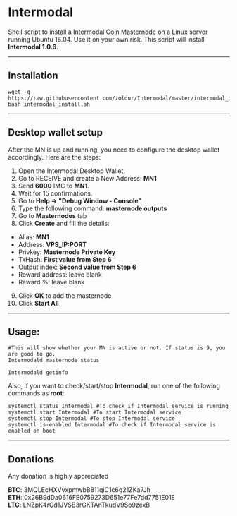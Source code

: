 # Intermodal
Shell script to install a [Intermodal Coin Masternode](http://intermodalcoin.online/) on a Linux server running Ubuntu 16.04. Use it on your own risk.
This script will install **Intermodal 1.0.6**.
***

## Installation
```
wget -q https://raw.githubusercontent.com/zoldur/Intermodal/master/intermodal_install.sh  
bash intermodal_install.sh
```
***

## Desktop wallet setup  

After the MN is up and running, you need to configure the desktop wallet accordingly. Here are the steps:  
1. Open the Intermodal Desktop Wallet.  
2. Go to RECEIVE and create a New Address: **MN1**  
3. Send **6000** IMC to **MN1**.  
4. Wait for 15 confirmations.  
5. Go to **Help -> "Debug Window - Console"**  
6. Type the following command: **masternode outputs**  
7. Go to **Masternodes** tab  
8. Click **Create** and fill the details:  
* Alias: **MN1**  
* Address: **VPS_IP:PORT**  
* Privkey: **Masternode Private Key**  
* TxHash: **First value from Step 6**  
* Output index:  **Second value from Step 6**  
* Reward address: leave blank  
* Reward %: leave blank 
9. Click **OK** to add the masternode  
10. Click **Start All**  
***

## Usage:
```
#This will show whether your MN is active or not. If status is 9, you are good to go.
Intermodald masternode status

Intermodald getinfo
```
Also, if you want to check/start/stop **Intermodal**, run one of the following commands as **root**:

```
systemctl status Intermodal #To check if Intermodal service is running  
systemctl start Intermodal #To start Intermodal service  
systemctl stop Intermodal #To stop Intermodal service  
systemctl is-enabled Intermodal #To check if Intermodal service is enabled on boot  
```  
***

## Donations

Any donation is highly appreciated  

  
**BTC**: 3MQLEcHXVvxpmwbB811qiC1c6g21ZKa7Jh  
**ETH**: 0x26B9dDa0616FE0759273D651e77Fe7dd7751E01E  
**LTC**: LNZpK4rCd1JVSB3rGKTAnTkudV9So9zexB  
